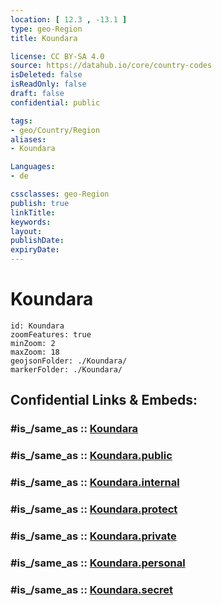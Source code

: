 ```yaml
---
location: [ 12.3 , -13.1 ] 
type: geo-Region
title: Koundara

license: CC BY-SA 4.0
source: https://datahub.io/core/country-codes
isDeleted: false
isReadOnly: false
draft: false
confidential: public

tags:
- geo/Country/Region
aliases:
- Koundara

Languages:
- de

cssclasses: geo-Region
publish: true
linkTitle: 
keywords: 
layout: 
publishDate: 
expiryDate: 
---
```


# Koundara

```leaflet
id: Koundara
zoomFeatures: true 
minZoom: 2 
maxZoom: 18
geojsonFolder: ./Koundara/
markerFolder: ./Koundara/
```


## Confidential Links & Embeds: 

### #is_/same_as :: [Koundara](/_Standards/Earth/Continent/Africa/Africa~West/Guinea/Regions~Guinea/Boké-Region/counties~Boké/Koundara.md) 

### #is_/same_as :: [Koundara.public](/_public/Earth/Continent/Africa/Africa~West/Guinea/Regions~Guinea/Boké-Region/counties~Boké/Koundara.public.md) 

### #is_/same_as :: [Koundara.internal](/_internal/Earth/Continent/Africa/Africa~West/Guinea/Regions~Guinea/Boké-Region/counties~Boké/Koundara.internal.md) 

### #is_/same_as :: [Koundara.protect](/_protect/Earth/Continent/Africa/Africa~West/Guinea/Regions~Guinea/Boké-Region/counties~Boké/Koundara.protect.md) 

### #is_/same_as :: [Koundara.private](/_private/Earth/Continent/Africa/Africa~West/Guinea/Regions~Guinea/Boké-Region/counties~Boké/Koundara.private.md) 

### #is_/same_as :: [Koundara.personal](/_personal/Earth/Continent/Africa/Africa~West/Guinea/Regions~Guinea/Boké-Region/counties~Boké/Koundara.personal.md) 

### #is_/same_as :: [Koundara.secret](/_secret/Earth/Continent/Africa/Africa~West/Guinea/Regions~Guinea/Boké-Region/counties~Boké/Koundara.secret.md)

